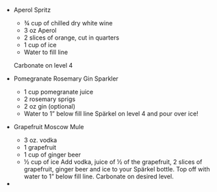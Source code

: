 - Aperol Spritz
  
  * ¾ cup of chilled dry white wine⁣
  * 3 oz Aperol⁣
  * 2 slices of orange, cut in quarters⁣
  * 1 cup of ice⁣
  * Water to fill line ⁣
  
  Carbonate on level 4
- Pomegranate Rosemary Gin Sparkler
  * 1 cup pomegranate juice⁣⁣
  * 2 rosemary sprigs⁣⁣
  * 2 oz gin (optional)⁣⁣
  * Water to 1” below fill line⁣⁣ 
  Spärkel on level 4 and pour over ice⁣⁣!
- Grapefruit Moscow Mule
  * 3 oz. vodka
  *    1 grapefruit
  *    1 cup of ginger beer
  *    ½ cup of ice
  Add vodka, juice of ½ of the grapefruit, 2 slices of grapefruit, ginger beer and ice to your Spärkel bottle. Top off with water to 1” below fill line. Carbonate on desired level.
-